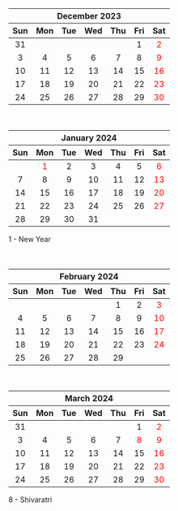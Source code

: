 <div "="" class="item" id="2023-12" style="margin-bottom:50px">
<div class="calendar">
<table>
<thead>
<tr>
<th colspan="7">
<div class="title">
<span class="mName-December">December</span>
<span class="year-2023">2023</span>
<span class="month-12" style="display:none">12</span>
</div>
</th>
</tr>
</thead>
<tr>
<th>Sun</th>
<th>Mon</th>
<th>Tue</th>
<th>Wed</th>
<th>Thu</th>
<th>Fri</th>
<th>Sat</th>
</tr>
<tbody style="text-align:center;">
<tr>
<td class="box-1" id="box-2023-12-31"><span>31</span></td>
<td class="box-2" id="box-2023-12--34"> </td>
<td class="box-3" id="box-2023-12--33"> </td>
<td class="box-4" id="box-2023-12--32"> </td>
<td class="box-5" id="box-2023-12--31"> </td>
<td class="box-6" id="box-2023-12-1"><span>1</span></td>
<td class="box-7" id="box-2023-12-2"><span style="color:red">2</span></td>
</tr>
<tr>
<td class="box-8" id="box-2023-12-3"><span>3</span></td>
<td class="box-9" id="box-2023-12-4"><span>4</span></td>
<td class="box-10" id="box-2023-12-5"><span>5</span></td>
<td class="box-11" id="box-2023-12-6"><span>6</span></td>
<td class="box-12" id="box-2023-12-7"><span>7</span></td>
<td class="box-13" id="box-2023-12-8"><span>8</span></td>
<td class="box-14" id="box-2023-12-9"><span style="color:red">9</span></td>
</tr>
<tr>
<td class="box-15" id="box-2023-12-10"><span>10</span></td>
<td class="box-16" id="box-2023-12-11"><span>11</span></td>
<td class="box-17" id="box-2023-12-12"><span>12</span></td>
<td class="box-18" id="box-2023-12-13"><span>13</span></td>
<td class="box-19" id="box-2023-12-14"><span>14</span></td>
<td class="box-20" id="box-2023-12-15"><span>15</span></td>
<td class="box-21" id="box-2023-12-16"><span style="color:red">16</span></td>
</tr>
<tr>
<td class="box-22" id="box-2023-12-17"><span>17</span></td>
<td class="box-23" id="box-2023-12-18"><span>18</span></td>
<td class="box-24" id="box-2023-12-19"><span>19</span></td>
<td class="box-25" id="box-2023-12-20"><span>20</span></td>
<td class="box-26" id="box-2023-12-21"><span>21</span></td>
<td class="box-27" id="box-2023-12-22"><span>22</span></td>
<td class="box-28" id="box-2023-12-23"><span style="color:red">23</span></td>
</tr>
<tr>
<td class="box-29" id="box-2023-12-24"><span>24</span></td>
<td class="box-30" id="box-2023-12-25"><span>25</span></td>
<td class="box-31" id="box-2023-12-26"><span>26</span></td>
<td class="box-32" id="box-2023-12-27"><span>27</span></td>
<td class="box-33" id="box-2023-12-28"><span>28</span></td>
<td class="box-34" id="box-2023-12-29"><span>29</span></td>
<td class="box-35" id="box-2023-12-30"><span style="color:red">30</span></td>
</tr>
</tbody>
</table>
</div>
<div class="holidays">
<p></p>
</div>
</div><div "="" class="item" id="2024-1" style="margin-bottom:50px">
<div class="calendar">
<table>
<thead>
<tr>
<th colspan="7">
<div class="title">
<span class="mName-January">January</span>
<span class="year-2024">2024</span>
<span class="month-1" style="display:none">1</span>
</div>
</th>
</tr>
</thead>
<tr>
<th>Sun</th>
<th>Mon</th>
<th>Tue</th>
<th>Wed</th>
<th>Thu</th>
<th>Fri</th>
<th>Sat</th>
</tr>
<tbody style="text-align:center;">
<tr>
<td class="box-1" id="box-2024-1--35"> </td>
<td class="box-2" id="box-2024-1-1"><span style="color:red">1</span></td>
<td class="box-3" id="box-2024-1-2"><span>2</span></td>
<td class="box-4" id="box-2024-1-3"><span>3</span></td>
<td class="box-5" id="box-2024-1-4"><span>4</span></td>
<td class="box-6" id="box-2024-1-5"><span>5</span></td>
<td class="box-7" id="box-2024-1-6"><span style="color:red">6</span></td>
</tr>
<tr>
<td class="box-8" id="box-2024-1-7"><span>7</span></td>
<td class="box-9" id="box-2024-1-8"><span>8</span></td>
<td class="box-10" id="box-2024-1-9"><span>9</span></td>
<td class="box-11" id="box-2024-1-10"><span>10</span></td>
<td class="box-12" id="box-2024-1-11"><span>11</span></td>
<td class="box-13" id="box-2024-1-12"><span>12</span></td>
<td class="box-14" id="box-2024-1-13"><span style="color:red">13</span></td>
</tr>
<tr>
<td class="box-15" id="box-2024-1-14"><span>14</span></td>
<td class="box-16" id="box-2024-1-15"><span>15</span></td>
<td class="box-17" id="box-2024-1-16"><span>16</span></td>
<td class="box-18" id="box-2024-1-17"><span>17</span></td>
<td class="box-19" id="box-2024-1-18"><span>18</span></td>
<td class="box-20" id="box-2024-1-19"><span>19</span></td>
<td class="box-21" id="box-2024-1-20"><span style="color:red">20</span></td>
</tr>
<tr>
<td class="box-22" id="box-2024-1-21"><span>21</span></td>
<td class="box-23" id="box-2024-1-22"><span>22</span></td>
<td class="box-24" id="box-2024-1-23"><span>23</span></td>
<td class="box-25" id="box-2024-1-24"><span>24</span></td>
<td class="box-26" id="box-2024-1-25"><span>25</span></td>
<td class="box-27" id="box-2024-1-26"><span>26</span></td>
<td class="box-28" id="box-2024-1-27"><span style="color:red">27</span></td>
</tr>
<tr>
<td class="box-29" id="box-2024-1-28"><span>28</span></td>
<td class="box-30" id="box-2024-1-29"><span>29</span></td>
<td class="box-31" id="box-2024-1-30"><span>30</span></td>
<td class="box-32" id="box-2024-1-31"><span>31</span></td>
<td class="box-33" id="box-2024-1--3"> </td>
<td class="box-34" id="box-2024-1--2"> </td>
<td class="box-35" id="box-2024-1--1"> </td>
</tr>
</tbody>
</table>
</div>
<div class="holidays">
<p>1 - New Year</p>
</div>
</div><div "="" class="item" id="2024-2" style="margin-bottom:50px">
<div class="calendar">
<table>
<thead>
<tr>
<th colspan="7">
<div class="title">
<span class="mName-February">February</span>
<span class="year-2024">2024</span>
<span class="month-2" style="display:none">2</span>
</div>
</th>
</tr>
</thead>
<tr>
<th>Sun</th>
<th>Mon</th>
<th>Tue</th>
<th>Wed</th>
<th>Thu</th>
<th>Fri</th>
<th>Sat</th>
</tr>
<tbody style="text-align:center;">
<tr>
<td class="box-1" id="box-2024-2--35"> </td>
<td class="box-2" id="box-2024-2--34"> </td>
<td class="box-3" id="box-2024-2--33"> </td>
<td class="box-4" id="box-2024-2--32"> </td>
<td class="box-5" id="box-2024-2-1"><span>1</span></td>
<td class="box-6" id="box-2024-2-2"><span>2</span></td>
<td class="box-7" id="box-2024-2-3"><span style="color:red">3</span></td>
</tr>
<tr>
<td class="box-8" id="box-2024-2-4"><span>4</span></td>
<td class="box-9" id="box-2024-2-5"><span>5</span></td>
<td class="box-10" id="box-2024-2-6"><span>6</span></td>
<td class="box-11" id="box-2024-2-7"><span>7</span></td>
<td class="box-12" id="box-2024-2-8"><span>8</span></td>
<td class="box-13" id="box-2024-2-9"><span>9</span></td>
<td class="box-14" id="box-2024-2-10"><span style="color:red">10</span></td>
</tr>
<tr>
<td class="box-15" id="box-2024-2-11"><span>11</span></td>
<td class="box-16" id="box-2024-2-12"><span>12</span></td>
<td class="box-17" id="box-2024-2-13"><span>13</span></td>
<td class="box-18" id="box-2024-2-14"><span>14</span></td>
<td class="box-19" id="box-2024-2-15"><span>15</span></td>
<td class="box-20" id="box-2024-2-16"><span>16</span></td>
<td class="box-21" id="box-2024-2-17"><span style="color:red">17</span></td>
</tr>
<tr>
<td class="box-22" id="box-2024-2-18"><span>18</span></td>
<td class="box-23" id="box-2024-2-19"><span>19</span></td>
<td class="box-24" id="box-2024-2-20"><span>20</span></td>
<td class="box-25" id="box-2024-2-21"><span>21</span></td>
<td class="box-26" id="box-2024-2-22"><span>22</span></td>
<td class="box-27" id="box-2024-2-23"><span>23</span></td>
<td class="box-28" id="box-2024-2-24"><span style="color:red">24</span></td>
</tr>
<tr>
<td class="box-29" id="box-2024-2-25"><span>25</span></td>
<td class="box-30" id="box-2024-2-26"><span>26</span></td>
<td class="box-31" id="box-2024-2-27"><span>27</span></td>
<td class="box-32" id="box-2024-2-28"><span>28</span></td>
<td class="box-33" id="box-2024-2-29"><span>29</span></td>
<td class="box-34" id="box-2024-2--2"> </td>
<td class="box-35" id="box-2024-2--1"> </td>
</tr>
</tbody>
</table>
</div>
<div class="holidays">
<p></p>
</div>
</div><div "="" class="item" id="2024-3" style="margin-bottom:50px">
<div class="calendar">
<table>
<thead>
<tr>
<th colspan="7">
<div class="title">
<span class="mName-March">March</span>
<span class="year-2024">2024</span>
<span class="month-3" style="display:none">3</span>
</div>
</th>
</tr>
</thead>
<tr>
<th>Sun</th>
<th>Mon</th>
<th>Tue</th>
<th>Wed</th>
<th>Thu</th>
<th>Fri</th>
<th>Sat</th>
</tr>
<tbody style="text-align:center;">
<tr>
<td class="box-1" id="box-2024-3-31"><span>31</span></td>
<td class="box-2" id="box-2024-3--34"> </td>
<td class="box-3" id="box-2024-3--33"> </td>
<td class="box-4" id="box-2024-3--32"> </td>
<td class="box-5" id="box-2024-3--31"> </td>
<td class="box-6" id="box-2024-3-1"><span>1</span></td>
<td class="box-7" id="box-2024-3-2"><span style="color:red">2</span></td>
</tr>
<tr>
<td class="box-8" id="box-2024-3-3"><span>3</span></td>
<td class="box-9" id="box-2024-3-4"><span>4</span></td>
<td class="box-10" id="box-2024-3-5"><span>5</span></td>
<td class="box-11" id="box-2024-3-6"><span>6</span></td>
<td class="box-12" id="box-2024-3-7"><span>7</span></td>
<td class="box-13" id="box-2024-3-8"><span style="color:red">8</span></td>
<td class="box-14" id="box-2024-3-9"><span style="color:red">9</span></td>
</tr>
<tr>
<td class="box-15" id="box-2024-3-10"><span>10</span></td>
<td class="box-16" id="box-2024-3-11"><span>11</span></td>
<td class="box-17" id="box-2024-3-12"><span>12</span></td>
<td class="box-18" id="box-2024-3-13"><span>13</span></td>
<td class="box-19" id="box-2024-3-14"><span>14</span></td>
<td class="box-20" id="box-2024-3-15"><span>15</span></td>
<td class="box-21" id="box-2024-3-16"><span style="color:red">16</span></td>
</tr>
<tr>
<td class="box-22" id="box-2024-3-17"><span>17</span></td>
<td class="box-23" id="box-2024-3-18"><span>18</span></td>
<td class="box-24" id="box-2024-3-19"><span>19</span></td>
<td class="box-25" id="box-2024-3-20"><span>20</span></td>
<td class="box-26" id="box-2024-3-21"><span>21</span></td>
<td class="box-27" id="box-2024-3-22"><span>22</span></td>
<td class="box-28" id="box-2024-3-23"><span style="color:red">23</span></td>
</tr>
<tr>
<td class="box-29" id="box-2024-3-24"><span>24</span></td>
<td class="box-30" id="box-2024-3-25"><span>25</span></td>
<td class="box-31" id="box-2024-3-26"><span>26</span></td>
<td class="box-32" id="box-2024-3-27"><span>27</span></td>
<td class="box-33" id="box-2024-3-28"><span>28</span></td>
<td class="box-34" id="box-2024-3-29"><span>29</span></td>
<td class="box-35" id="box-2024-3-30"><span style="color:red">30</span></td>
</tr>
</tbody>
</table>
</div>
<div class="holidays">
<p>8 - Shivaratri</p>
</div>
</div>